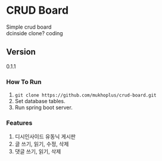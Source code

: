 # CRUD Board

Simple crud board<br>
dcinside clone? coding

## Version

0.1.1

### How To Run

1. ``git clone https://github.com/mukhoplus/crud-board.git``
2. Set database tables.
3. Run spring boot server.

### Features

1. 디시인사이드 유동닉 게시판
2. 글 쓰기, 읽기, 수정, 삭제
3. 댓글 쓰기, 읽기, 삭제
